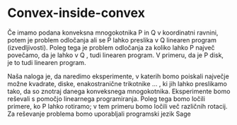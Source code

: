 # Convex-inside-convex

Če imamo podana konveksna mnogokotnika P in Q v koordinatni ravnini, potem je problem odločanja ali se P lahko preslika v Q linearen program (izvedljivosti). Poleg tega je problem odločanja za koliko lahko P največ povečamo, da je lahko v Q , tudi linearen program. 
V primeru, da je P disk, je to tudi linearen program.

Naša naloga je, da naredimo eksperimente, v katerih bomo poiskali največje možne kvadrate, diske, enakostranične trikotnike … , ki jih lahko preslikamo tako, da so znotraj danega konveksnega mnogokotnika. Eksperimente bomo reševali s pomočjo linearnega programiranja.
Poleg tega bomo ločili primere, ko P lahko rotiramo; v tem primeru bomo ločili več različnih rotacij. Za reševanje problema bomo uporabljali programski jezik Sage

